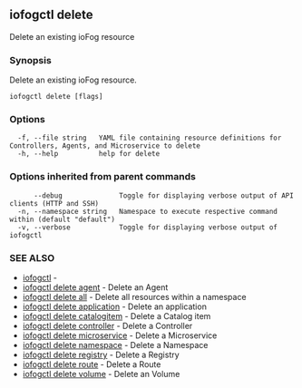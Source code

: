 ## iofogctl delete

Delete an existing ioFog resource

### Synopsis

Delete an existing ioFog resource.

```
iofogctl delete [flags]
```

### Options

```
  -f, --file string   YAML file containing resource definitions for Controllers, Agents, and Microservice to delete
  -h, --help          help for delete
```

### Options inherited from parent commands

```
      --debug              Toggle for displaying verbose output of API clients (HTTP and SSH)
  -n, --namespace string   Namespace to execute respective command within (default "default")
  -v, --verbose            Toggle for displaying verbose output of iofogctl
```

### SEE ALSO

* [iofogctl](iofogctl.md)	 - 
* [iofogctl delete agent](iofogctl_delete_agent.md)	 - Delete an Agent
* [iofogctl delete all](iofogctl_delete_all.md)	 - Delete all resources within a namespace
* [iofogctl delete application](iofogctl_delete_application.md)	 - Delete an application
* [iofogctl delete catalogitem](iofogctl_delete_catalogitem.md)	 - Delete a Catalog item
* [iofogctl delete controller](iofogctl_delete_controller.md)	 - Delete a Controller
* [iofogctl delete microservice](iofogctl_delete_microservice.md)	 - Delete a Microservice
* [iofogctl delete namespace](iofogctl_delete_namespace.md)	 - Delete a Namespace
* [iofogctl delete registry](iofogctl_delete_registry.md)	 - Delete a Registry
* [iofogctl delete route](iofogctl_delete_route.md)	 - Delete a Route
* [iofogctl delete volume](iofogctl_delete_volume.md)	 - Delete an Volume


